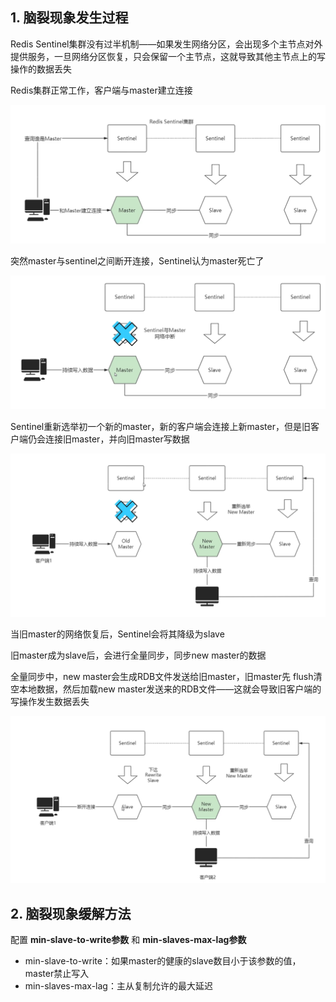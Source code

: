## 1. 脑裂现象发生过程

Redis Sentinel集群没有过半机制——如果发生网络分区，会出现多个主节点对外提供服务，一旦网络分区恢复，只会保留一个主节点，这就导致其他主节点上的写操作的数据丢失



Redis集群正常工作，客户端与master建立连接

![56](p/56.png)

突然master与sentinel之间断开连接，Sentinel认为master死亡了

![56](p/57.png)

Sentinel重新选举初一个新的master，新的客户端会连接上新master，但是旧客户端仍会连接旧master，并向旧master写数据

![56](p/58.png)

当旧master的网络恢复后，Sentinel会将其降级为slave

旧master成为slave后，会进行全量同步，同步new master的数据

全量同步中，new master会生成RDB文件发送给旧master，旧master先 flush清空本地数据，然后加载new master发送来的RDB文件——这就会导致旧客户端的写操作发生数据丢失

![56](p/59.png)



## 2. 脑裂现象缓解方法

配置 **min-slave-to-write参数** 和 **min-slaves-max-lag参数**

* min-slave-to-write：如果master的健康的slave数目小于该参数的值，master禁止写入
* min-slaves-max-lag：主从复制允许的最大延迟



